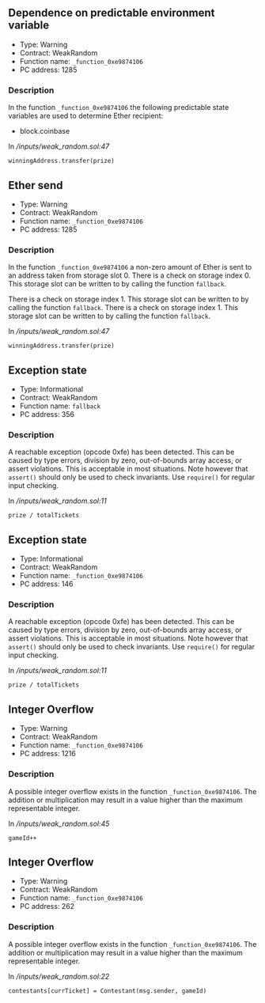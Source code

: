 

## Dependence on predictable environment variable

- Type: Warning
- Contract: WeakRandom
- Function name: `_function_0xe9874106`
- PC address: 1285



### Description
In the function `_function_0xe9874106` the following predictable state variables are used to determine Ether recipient:
- block.coinbase


In *<TESTDATA>/inputs/weak_random.sol:47*

```
winningAddress.transfer(prize)
```


## Ether send

- Type: Warning
- Contract: WeakRandom
- Function name: `_function_0xe9874106`
- PC address: 1285



### Description
In the function `_function_0xe9874106` a non-zero amount of Ether is sent to an address taken from storage slot 0.
There is a check on storage index 0. This storage slot can be written to by calling the function `fallback`.

There is a check on storage index 1. This storage slot can be written to by calling the function `fallback`.
There is a check on storage index 1. This storage slot can be written to by calling the function `fallback`.

In *<TESTDATA>/inputs/weak_random.sol:47*

```
winningAddress.transfer(prize)
```


## Exception state

- Type: Informational
- Contract: WeakRandom
- Function name: `fallback`
- PC address: 356



### Description
A reachable exception (opcode 0xfe) has been detected. This can be caused by type errors, division by zero, out-of-bounds array access, or assert violations. This is acceptable in most situations. Note however that `assert()` should only be used to check invariants. Use `require()` for regular input checking. 

In *<TESTDATA>/inputs/weak_random.sol:11*

```
prize / totalTickets
```


## Exception state

- Type: Informational
- Contract: WeakRandom
- Function name: `_function_0xe9874106`
- PC address: 146



### Description
A reachable exception (opcode 0xfe) has been detected. This can be caused by type errors, division by zero, out-of-bounds array access, or assert violations. This is acceptable in most situations. Note however that `assert()` should only be used to check invariants. Use `require()` for regular input checking. 

In *<TESTDATA>/inputs/weak_random.sol:11*

```
prize / totalTickets
```


## Integer Overflow 

- Type: Warning
- Contract: WeakRandom
- Function name: `_function_0xe9874106`
- PC address: 1216



### Description

A possible integer overflow exists in the function `_function_0xe9874106`.
The addition or multiplication may result in a value higher than the maximum representable integer.

In *<TESTDATA>/inputs/weak_random.sol:45*

```
gameId++
```


## Integer Overflow 

- Type: Warning
- Contract: WeakRandom
- Function name: `_function_0xe9874106`
- PC address: 262



### Description

A possible integer overflow exists in the function `_function_0xe9874106`.
The addition or multiplication may result in a value higher than the maximum representable integer.

In *<TESTDATA>/inputs/weak_random.sol:22*

```
contestants[currTicket] = Contestant(msg.sender, gameId)
```
